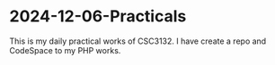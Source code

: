 # 2024-12-06-Practicals
This is my daily practical works of CSC3132. I have create a repo and CodeSpace to my PHP works.
